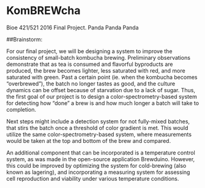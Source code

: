 # KomBREWcha
Bioe 421/521 2016 Final Project. Panda Panda Panda



##Brainstorm:

For our final project, we will be designing a system to improve the consistency 
of small-batch kombucha brewing. Preliminary observations demonstrate that as 
tea is consumed and flavorful byproducts are produced, the brew becomes lighter, 
less saturated with red, and more saturated with green. Past a certain point 
(ie. when the kombucha becomes “overbrewed”), the batch no longer tastes as good, 
and the culture dynamics can be offset because of starvation due to a lack of sugar. 
Thus, the first goal of our project is to design a color-spectrometry-based system 
for detecting how “done” a brew is and how much longer a batch will take to completion.

Next steps might include a detection system for not fully-mixed batches, that stirs 
the batch once a threshold of color gradient is met. This would utilize the same 
color-spectrometry-based system, where measurements would be taken at the top and 
bottom of the brew and compared.

An additional component that can be incorporated is a temperature control system, 
as was made in the open-source application Brewduino. However, this could be improved 
by optimizing the system for cold-brewing (also known as lagering), and incorporating 
a measuring system for assessing cell reproduction and viability under various 
temperature conditions.
